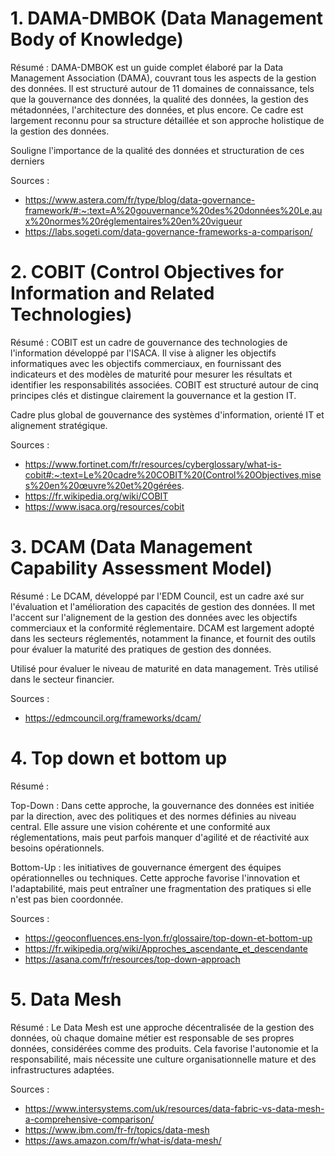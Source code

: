 # 1. DAMA-DMBOK (Data Management Body of Knowledge)

Résumé : DAMA-DMBOK est un guide complet élaboré par la Data Management Association (DAMA), 
couvrant tous les aspects de la gestion des données. Il est structuré autour de 11 domaines de connaissance, tels que la gouvernance des données, 
la qualité des données, la gestion des métadonnées, l'architecture des données, et plus encore. Ce cadre est largement reconnu 
pour sa structure détaillée et son approche holistique de la gestion des données.

Souligne l'importance de la qualité des données et structuration de ces derniers

Sources :
- https://www.astera.com/fr/type/blog/data-governance-framework/#:~:text=A%20gouvernance%20des%20données%20Le,aux%20normes%20réglementaires%20en%20vigueur
- https://labs.sogeti.com/data-governance-frameworks-a-comparison/ 

# 2. COBIT (Control Objectives for Information and Related Technologies)

Résumé : COBIT est un cadre de gouvernance des technologies de l'information développé par l'ISACA. 
Il vise à aligner les objectifs informatiques avec les objectifs commerciaux, en fournissant des indicateurs et des modèles de maturité pour mesurer les résultats et 
identifier les responsabilités associées. COBIT est structuré autour de cinq principes clés et distingue clairement la gouvernance et la gestion IT.

Cadre plus global de gouvernance des systèmes d'information, orienté IT et alignement stratégique.

Sources : 
- https://www.fortinet.com/fr/resources/cyberglossary/what-is-cobit#:~:text=Le%20cadre%20COBIT%20(Control%20Objectives,mises%20en%20œuvre%20et%20gérées.
- https://fr.wikipedia.org/wiki/COBIT
- https://www.isaca.org/resources/cobit

# 3. DCAM (Data Management Capability Assessment Model)

Résumé : Le DCAM, développé par l'EDM Council, est un cadre axé sur l'évaluation et l'amélioration des capacités de gestion des données. 
Il met l'accent sur l'alignement de la gestion des données avec les objectifs commerciaux et la conformité réglementaire. 
DCAM est largement adopté dans les secteurs réglementés, notamment la finance, et fournit des outils pour évaluer la maturité des pratiques de gestion des données.

Utilisé pour évaluer le niveau de maturité en data management. Très utilisé dans le secteur financier.

Sources : 
- https://edmcouncil.org/frameworks/dcam/

# 4. Top down et bottom up

Résumé :

Top-Down : Dans cette approche, la gouvernance des données est initiée par la direction, avec des politiques et des normes définies au niveau central. Elle assure une vision cohérente et une conformité aux réglementations, mais peut parfois manquer d'agilité et de réactivité aux besoins opérationnels.

Bottom-Up : les initiatives de gouvernance émergent des équipes opérationnelles ou techniques. Cette approche favorise l'innovation et l'adaptabilité, mais peut entraîner une fragmentation des pratiques si elle n'est pas bien coordonnée.

Sources : 
- https://geoconfluences.ens-lyon.fr/glossaire/top-down-et-bottom-up
- https://fr.wikipedia.org/wiki/Approches_ascendante_et_descendante
- https://asana.com/fr/resources/top-down-approach

# 5. Data Mesh

Résumé : Le Data Mesh est une approche décentralisée de la gestion des données, où chaque domaine métier est responsable de ses propres données, considérées comme des produits. Cela favorise l'autonomie et la responsabilité, mais nécessite une culture organisationnelle mature et des infrastructures adaptées.

Sources : 
- https://www.intersystems.com/uk/resources/data-fabric-vs-data-mesh-a-comprehensive-comparison/
- https://www.ibm.com/fr-fr/topics/data-mesh
- https://aws.amazon.com/fr/what-is/data-mesh/

